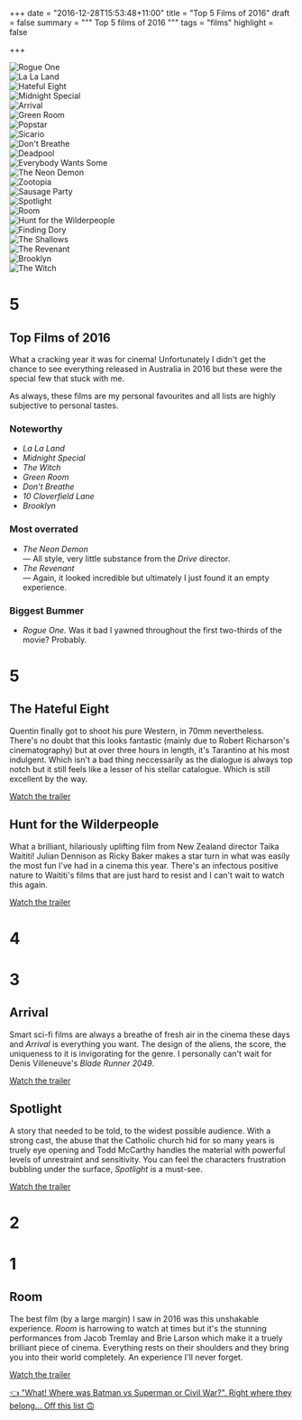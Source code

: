 +++
date = "2016-12-28T15:53:48+11:00"
title = "Top 5 Films of 2016"
draft = false
summary = """
Top 5 films of 2016
"""
tags = "films"
highlight = false

+++
<div class="flip-wrap">
  <div class="flip-container" ontouchstart="this.classList.toggle('hover');">
    <div class="flipper">
      <div class="front">
        <img src="/img/films-2016-rogue-one.jpg" alt="Rogue One">
      </div>
      <div class="back">
        <img src="/img/films-2016-la-la-land.jpg" alt="La La Land">
      </div>
    </div>
  </div>
  <div class="flip-container" ontouchstart="this.classList.toggle('hover');">
    <div class="flipper-b">
      <div class="front">
        <img src="/img/films-2016-hateful-eight.jpg" alt="Hateful Eight">
      </div>
      <div class="back">
        <img src="/img/films-2016-midnight-special.jpg" alt="Midnight Special">
      </div>
    </div>
  </div>
  <div class="flip-container" ontouchstart="this.classList.toggle('hover');">
    <div class="flipper-c">
      <div class="front">
        <img src="/img/films-2016-arrival.jpg" alt="Arrival">
      </div>
      <div class="back">
        <img src="/img/films-2016-green-room.jpg" alt="Green Room">
      </div>
    </div>
  </div>
  <div class="flip-container" ontouchstart="this.classList.toggle('hover');">
    <div class="flipper-d">
      <div class="front">
        <img src="/img/films-2016-popstar.jpg" alt="Popstar">
      </div>
      <div class="back">
        <img src="/img/films-2016-sicario.jpg" alt="Sicario">
      </div>
    </div>
  </div>
  <div class="flip-container" ontouchstart="this.classList.toggle('hover');">
    <div class="flipper-e">
      <div class="front">
        <img src="/img/films-2016-dont-breathe.jpg" alt="Don't Breathe">
      </div>
      <div class="back">
        <img src="/img/films-2016-deadpool.jpg" alt="Deadpool">
      </div>
    </div>
  </div>
  <div class="flip-container" ontouchstart="this.classList.toggle('hover');">
    <div class="flipper-f">
      <div class="front">
        <img src="/img/films-2016-everybody.jpg" alt="Everybody Wants Some">
      </div>
      <div class="back">
        <img src="/img/films-2016-neon-demon.jpg" alt="The Neon Demon">
      </div>
    </div>
  </div>
  <div class="flip-container" ontouchstart="this.classList.toggle('hover');">
    <div class="flipper-g">
      <div class="front">
        <img src="/img/films-2016-zootopia.jpg" alt="Zootopia">
      </div>
      <div class="back">
        <img src="/img/films-2016-sausage-party.jpg" alt="Sausage Party">
      </div>
    </div>
  </div>
  <div class="flip-container" ontouchstart="this.classList.toggle('hover');">
    <div class="flipper-h">
      <div class="front">
        <img src="/img/films-2016-spotlight.jpg" alt="Spotlight">
      </div>
      <div class="back">
        <img src="/img/films-2016-room.jpg" alt="Room">
      </div>
    </div>
  </div>
  <div class="flip-container" ontouchstart="this.classList.toggle('hover');">
    <div class="flipper-i">
      <div class="front">
        <img src="/img/films-2016-hunt.jpg" alt="Hunt for the Wilderpeople">
      </div>
      <div class="back">
        <img src="/img/films-2016-finding-dory.jpg" alt="Finding Dory">
      </div>
    </div>
  </div>
  <div class="flip-container" ontouchstart="this.classList.toggle('hover');">
    <div class="flipper-j">
      <div class="front">
        <img src="/img/films-2016-shallows.jpg" alt="The Shallows">
      </div>
      <div class="back">
        <img src="/img/films-2016-revenant.jpg" alt="The Revenant">
      </div>
    </div>
  </div>
  <div class="flip-container" ontouchstart="this.classList.toggle('hover');">
    <div class="flipper-k">
      <div class="front">
        <img src="/img/films-2016-brooklyn.jpg" alt="Brooklyn">
      </div>
      <div class="back">
        <img src="/img/films-2016-the-witch.jpg" alt="The Witch">
      </div>
    </div>
  </div>
</div>
<div class="container-top-five-intro">
  <div class="top-five-intro">
    <h1 class="rank-digit">5</h1>
    <h2>Top Films of 2016</h2>
    <div class="intro-blurb">
      <p>What a cracking year it was for cinema! Unfortunately I didn't get the chance to see everything released in Australia in 2016 but these were the special few that stuck with me.</p> <p>As always, these films are my personal favourites and all lists are highly subjective to personal tastes.</p>
    </div>
  </div>
  <section>
    <h3>Noteworthy</h3>
    <ul>
      <li><em>La La Land</em></li>
      <li><em>Midnight Special</em></li>
      <li><em>The Witch</em></li>
      <li><em>Green Room</em></li>
      <li><em>Don’t Breathe</em></li>
      <li><em>10 Cloverfield Lane</em></li>
      <li><em>Brooklyn</em></li>
    </ul>
  </section>
  <section>
    <h3>Most overrated</h3>
    <ul>
      <li><em>The Neon Demon</em> <br>— All style, very little substance from the <em>Drive</em> director.</li>
      <li><em>The Revenant</em> <br>— Again, it looked incredible but ultimately I just found it an empty experience.</li>
    </ul>
  </section>
  <section>
    <h3>Biggest Bummer</h3>
    <ul>
      <li><em>Rogue One.</em> Was it bad I yawned throughout the first two-thirds of the movie? Probably.</li>
    </ul>
  </section>
</div>
<div class="section lazyload" id="films-five-bg" data-src="http://i.giphy.com/3o85xuOhNkqfOlNE8E.gif">
  <div class="container-top-five">
    <h1 class="rank-digit">5</h1>
    <div class="films-summary">
      <h2>The Hateful Eight</h2>
      <p>Quentin finally got to shoot his pure Western, in 70mm nevertheless. There's no doubt that this looks fantastic (mainly due to Robert Richarson's cinematography) but at over three hours in length, it's Tarantino at his most indulgent. Which isn't a bad thing neccessarily as the dialogue is always top notch but it still feels like a lesser of his stellar catalogue. Which is still excellent by the way.</p>
      <p><a href="https://www.youtube.com/watch?v=6_UI1GzaWv0">Watch the trailer</a></p>
    </div>
  </div>
</div>
<div class="section lazyload" id="films-four-bg" data-src="http://i.giphy.com/3o6ZtpRIG16c5e4Sxa.gif">
  <div class="container-top-five">
    <div class="films-summary">
      <h2>Hunt for the Wilderpeople</h2>
      <p>What a brilliant, hilariously uplifting film from New Zealand director Taika Waititi! Julian Dennison as Ricky Baker makes a star turn in what was easily the most fun I've had in a cinema this year. There's an infectous positive nature to Waititi's films that are just hard to resist and I can't wait to watch this again.</p>
      <p><a href="https://www.youtube.com/watch?v=dPaU4Gymt3E">Watch the trailer</a></p>
    </div>
    <h1 class="rank-digit">4</h1>
  </div>
</div>
</div>
<div class="section lazyload" id="films-three-bg" data-src="http://i.giphy.com/3oriOeYGl5MKFtb2FO.gif">
  <div class="container-top-five">
    <h1 class="rank-digit">3</h1>
    <div class="films-summary">
      <h2>Arrival</h2>
      <p>Smart sci-fi films are always a breathe of fresh air in the cinema these days and <em>Arrival</em> is everything you want. The design of the aliens, the score, the uniqueness to it is invigorating for the genre. I personally can't wait for Denis Villeneuve's <em>Blade Runner 2049</em>.</p>
      <p><a href="https://www.youtube.com/watch?v=ZLO4X6UI8OY">Watch the trailer</a></p>
    </div>
</div>
</div>
<div class="section lazyload" id="films-two-bg" data-src="http://i.giphy.com/aCKGZD5vvTva0.gif">
  <div class="container-top-five">
    <div class="films-summary">
      <h2>Spotlight</h2>
      <p>A story that needed to be told, to the widest possible audience. With a strong cast, the abuse that the Catholic church hid for so many years is truely eye opening and Todd McCarthy handles the material with powerful levels of unrestraint and sensitivity. You can feel the characters frustration bubbling under the surface, <em>Spotlight</em> is a must-see.</p>
      <p><a href="https://youtu.be/EwdCIpbTN5g">Watch the trailer</a></p>
    </div>
    <h1 class="rank-digit">2</h1>
  </div>
</div>
<div class="section lazyload" id="films-one-bg" data-src="http://i.giphy.com/10FdHkW8YSLs4M.gif">
  <div class="container-top-five">
    <h1 class="rank-digit">1</h1>
    <div class="films-summary">
      <h2>Room</h2>
      <p>The best film (by a large margin) I saw in 2016 was this unshakable experience. <em>Room</em> is harrowing to watch at times but it's the stunning performances from Jacob Tremlay and Brie Larson which make it a truely brilliant piece of cinema. Everything rests on their shoulders and they bring you into their world completely. An experience I'll never forget.</p>
      <p><a href="https://www.youtube.com/watch?v=E_Ci-pAL4eE">Watch the trailer</a></p>
    </div>
  </div>
</div>
<footer>
  <a href="/">👈 <span>"What! Where was Batman vs Superman or Civil War?". Right where they belong... Off this list</span> 🙃</a>
</footer>
